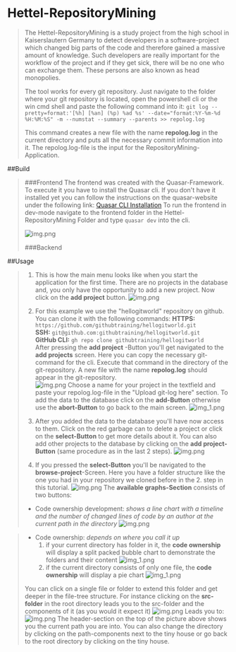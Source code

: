 # Hettel-RepositoryMining
> The Hettel-RepositoryMining is a study project from the high school in Kaiserslautern Germany to detect developers
> in a software-project which changed big parts of the code and therefore gained a massive amount of knowledge.
> Such developers are really important for the workflow of the project and if they get sick, there will be no one who can 
> exchange them. These persons are also known as head monopolies.
> 
> The tool works for every git repository. Just navigate to the folder where your git repository is located, open the powershell cli 
> or the win cmd shell and paste the following command into it: 
>``git log --pretty=format:'[%h] [%an] (%p) %ad %s' --date="format:%Y-%m-%d %H:%M:%S" -m --numstat --summary --parents >> repolog.log``
>
> This command creates a new file with the name __repolog.log__ in the current directory and puts all the necessary
> commit information into it. The repolog.log-file is the input for the RepositoryMining-Application.


##Build
>###Frontend
> The frontend was created with the Quasar-Framework. To execute it you have to install the Quasar cli. If you don't
> have it installed yet you can follow the instructions on the quasar-website under the following link:
> [Quasar CLI Installation](https://quasar.dev/quasar-cli/installation)
> To run the frontend in dev-mode navigate to the frontend folder in the Hettel-RepositoryMining Folder and type 
> ``quasar dev`` into the cli.  
> 
> ![img.png](ReadMe_Img/quassar_dev_cmd.png)
> 
> ###Backend
> 



##Usage
>1. This is how the main menu looks like when you start the application for the first time.
>There are no projects in the database and, you only have the opportunity to add a new project. 
>Now click on the __add project__ button.
>![img.png](ReadMe_Img/mainScreen.png)
> 
> 
> 2. For this example we use the "hellogitworld" repository on github. You can clone it with the following commands:
> __HTTPS:__ ``https://github.com/githubtraining/hellogitworld.git ``  
> __SSH:__ ``git@github.com:githubtraining/hellogitworld.git``  
> __GitHub CLI:__ ``gh repo clone githubtraining/hellogitworld``  
> After pressing the __add project__ -Button you'll get navigated to the __add projects__ screen. Here you can copy the necessary git-command for the cli. 
> Execute that command in the directory of the git-repository. A new file with the name __repolog.log__ should appear in the git-repository.   
> ![img.png](ReadMe_Img/repolog_created.png)
> Choose a name for your project in the textfield and paste your repolog.log-file in the "Upload git-log here" section. 
> To add the data to the database click on the __add-Button__ otherwise use the __abort-Button__ to go back 
> to the main screen.
> ![img_1.png](ReadMe_Img/addProjectScreen.png)
> 
> 
> 3. After you added the data to the database you'll have now access to them. Click on the red garbage can to delete a 
> project or click on the __select-Button__ to get more details about it. You can also add other projects to the database
> by clicking on the __add project-Button__ (same procedure as in the last 2 steps).
> ![img.png](ReadMe_Img/ProjectsScreen_with_projects_in_db.png)
> 
> 
> 4. If you pressed the __select-Button__ you'll be navigated to the __browse-project__-Screen. Here you have a folder 
> structure like the one you had in your repository we cloned before in the 2. step in this tutorial.
> ![img.png](ReadMe_Img/browse_project.png)
>  The __available graphs-Section__ consists of two buttons:
>   - Code ownership development: _shows a line chart with a timeline and the number of changed lines of code
>     by an author at the current path in the directory_
>     ![img.png](ReadMe_Img/linechart.png)

>   - Code ownership: _depends on where you call it up_
>       1. if your current directory has folder in it, the __code ownership__ will display a split packed bubble chart
>          to demonstrate the folders and their content
           ![img_1.png](ReadMe_Img/bubblechart.png)
>       2. if the current directory consists of only one file, the __code ownership__ will display a pie chart
>          ![img_1.png](ReadMe_Img/piechart_readme.png)
> 
> You can click on a single file or folder
> to extend this folder and get deeper in the file-tree structure. For instance clicking on the __src-folder__ in the 
> root directory leads you to the src-folder and the components of it (as you would it expect it)
> ![img.png](ReadMe_img/clicked_src_folder.png)
> Leads you to:
> ![img.png](ReadMe_Img/src_folder_content.png)
> The header-section on the top of the picture above shows you the current path you are into. You can also change the 
> directory by clicking on the path-components next to the tiny house or go back to the root directory by clicking on 
> the tiny house.